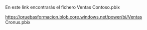En este link encontrarás el fichero Ventas Contoso.pbix

https://pruebasformacion.blob.core.windows.net/power/bi/Ventas Cronus.pbix
